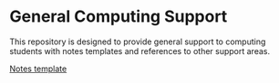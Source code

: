 # General Computing Support

This repository is designed to provide general support to computing students with notes templates and references to other support areas.

[Notes template](Notes.md)
